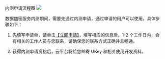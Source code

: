 内测申请流程图
![](http://imgcache.tce.fsphere.cn/image/mc.qcloudimg.com/static/img/0464c7ee8b93f9e1c8eabc6216a18e3a/2017-10-31_085044.png)

数据加密服务内测期间，需要先通过内测申请，通过申请的用户可以使用，具体步骤如下：

1. 先填写申请单，请单击[【立即申请】](http://tce.fsphere.cn/act/apply/cloudhsm)，填写相应的信息后，1-2 个工作日内，会有相关的工作人员与您联系，请确保您的联系方式正确并且畅通。

2. 获得内测申请资格后，云平台将给您邮寄 UKey 和相关使用开发资料。